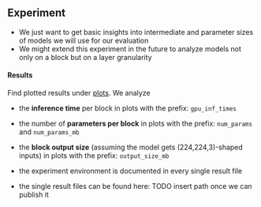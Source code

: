 ## Experiment

- We just want to get basic insights into intermediate and parameter sizes of models we will use for our evaluation
- We might extend this experiment in the future to analyze models not only on a block but on a layer granularity

#### Results
Find plotted results under [plots](eval%2Fplots). We analyze 
- the **inference time** per block in plots with the prefix: `gpu_inf_times`
- the number of **parameters per block** in plots with the prefix: `num_params` and `num_params_mb`
- the **block output size** (assuming the model gets (224,224,3)-shaped inputs) in plots with the prefix: `output_size_mb`

- the experiment environment is documented in every single result file
- the single result files can be found here: TODO insert path once we can publish it